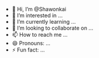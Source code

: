 - 👋 Hi, I’m @Shawonkai
- 👀 I’m interested in ...
- 🌱 I’m currently learning ...
- 💞️ I’m looking to collaborate on ...
- 📫 How to reach me ...
- 😄 Pronouns: ...
- ⚡ Fun fact: ...

<!---
Shawonkai/Shawonkai is a ✨ special ✨ repository because its `README.md` (this file) appears on your GitHub profile.
You can click the Preview link to take a look at your changes.
--->
